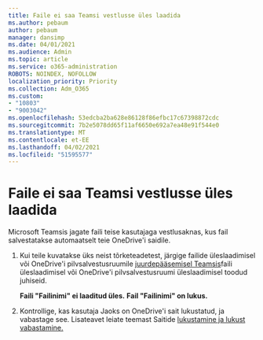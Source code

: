 ```yaml
---
title: Faile ei saa Teamsi vestlusse üles laadida
ms.author: pebaum
author: pebaum
manager: dansimp
ms.date: 04/01/2021
ms.audience: Admin
ms.topic: article
ms.service: o365-administration
ROBOTS: NOINDEX, NOFOLLOW
localization_priority: Priority
ms.collection: Adm_O365
ms.custom:
- "10803"
- "9003042"
ms.openlocfilehash: 53edcba2ba628e86128f86efbc17c67398872cdc
ms.sourcegitcommit: 7b2e5078dd65f11af6650e692a7ea48e91f544e0
ms.translationtype: MT
ms.contentlocale: et-EE
ms.lasthandoff: 04/02/2021
ms.locfileid: "51595577"
---
```

# <a name="unable-to-upload-files-to-teams-chat"></a>Faile ei saa Teamsi vestlusse üles laadida

Microsoft Teamsis jagate faili teise kasutajaga vestlusaknas, kus fail salvestatakse automaatselt teie OneDrive'i saidile.

1. Kui teile kuvatakse üks neist tõrketeadetest, järgige failide üleslaadimisel või OneDrive'i pilvsalvestusruumile [juurdepääsemisel Teamsis](https://go.microsoft.com/fwlink/?linkid=2156015)faili üleslaadimisel või OneDrive'i pilvsalvestusruumi üleslaadimisel toodud juhiseid.
    
    **Faili "Failinimi" ei laaditud üles.**
    **Fail "Failinimi" on lukus.**

1. Kontrollige, kas kasutaja Jaoks on OneDrive'i sait lukustatud, ja vabastage see. Lisateavet leiate teemast Saitide [lukustamine ja lukust vabastamine.](https://go.microsoft.com/fwlink/?linkid=2156016)